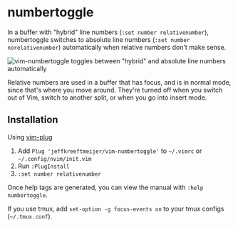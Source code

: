 # numbertoggle


In a buffer with "hybrid" line numbers (`:set number relativenumber`),
numbertoggle switches to absolute line numbers (`:set number norelativenumber`)
automatically when relative numbers don't make sense.

![vim-numbertoggle toggles between "hybrid" and absolute line numbers automatically](https://jeffkreeftmeijer.com/vim-number/toggle.gif)

Relative numbers are used in a buffer that has focus, and is in normal
mode, since that's where you move around. They're turned off when you switch
out of Vim, switch to another split, or when you go into insert mode.

## Installation

Using [vim-plug](https://github.com/junegunn/vim-plug)

1. Add `Plug 'jeffkreeftmeijer/vim-numbertoggle'` to `~/.vimrc` or 
  `~/.config/nvim/init.vim`
2. Run `:PlugInstall`
3. `:set number relativenumber`

Once help tags are generated, you can view the manual with `:help numbertoggle`.

If you use tmux, add `set-option -g focus-events on` to your tmux configs (`~/.tmux.conf`).
